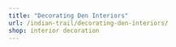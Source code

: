 ```yaml
---
title: "Decorating Den Interiors"
url: /indian-trail/decorating-den-interiors/
shop: interior decoration
---
```

